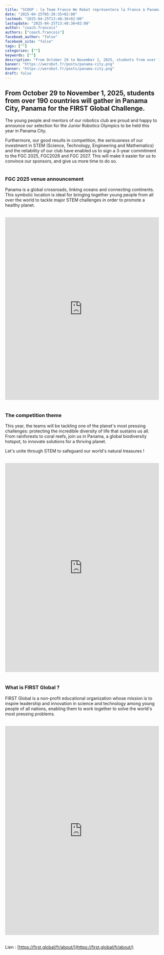 ```yaml
---
title: "SCOOP : la Team France We Robot représentera la France à Panama au FGC 2025 (TO TRANSLATE)"
date: "2025-04-25T05:38:35+02:00"
lastmod: "2025-04-25T13:48:36+02:00"
lastupdate: "2025-04-25T13:48:36+02:00"
author: "coach.francois"
authors: ["coach.francois"]
facebook_author: "false"
facebook_site: "false"
tags: [""]
categories: [""]
keywords: [""]
description: "From October 29 to November 1, 2025, students from over 190 countries will gather in Panama City, Panama for the FIRST Global Challenge."
baneer: "https://werobot.fr/posts/panama-city.png"
banner: "https://werobot.fr/posts/panama-city.png"
draft: false
---
```

## From October 29 to November 1, 2025, students from over 190 countries will gather in Panama City, Panama for the FIRST Global Challenge.
The young people and mentors of our robotics club are proud and happy to announce our selection for the Junior Robotics Olympics to be held this year in Panama City.

Furthermore, our good results in competition, the seriousness of our investment in STEM (Science, Technology, Engineering and Mathematics) and the reliability of our club have enabled us to sign a 3-year commitment to the FGC 2025, FGC2026 and FGC 2027. This will make it easier for us to convince our sponsors, and give us more time to do so.
<br><br>

### FGC 2025 venue announcement

Panama is a global crossroads, linking oceans and connecting continents. This symbolic location is ideal for bringing together young people from all over the world to tackle major STEM challenges in order to promote a healthy planet.

<br>
<iframe title="2025 FIRST Global Challenge Location Announcement | FGC2025" class="youtube-player" width="100%" height="597" src="https://www.youtube.com/embed/fmsKBBSy0gk?feature=oembed" frameborder="0" allow="accelerometer; autoplay; clipboard-write; encrypted-media; gyroscope; picture-in-picture; web-share" referrerpolicy="strict-origin-when-cross-origin" allowfullscreen></iframe>
<br><br>

### The competition theme

This year, the teams will be tackling one of the planet's most pressing challenges: protecting the incredible diversity of life that sustains us all. From rainforests to coral reefs, join us in Panama, a global biodiversity hotspot, to innovate solutions for a thriving planet.

Let's unite through STEM to safeguard our world's natural treasures !

<br>
<iframe width="100%" height="683" src="https://www.youtube.com/embed/C81IOjfVa3I" title="Eco Equilibrium Theme | FGC2025Panama" frameborder="0" allow="accelerometer; autoplay; clipboard-write; encrypted-media; gyroscope; picture-in-picture; web-share" referrerpolicy="strict-origin-when-cross-origin" allowfullscreen></iframe>
<br><br>

### What is FIRST Global ?

FIRST Global is a non-profit educational organization whose mission is to inspire leadership and innovation in science and technology among young people of all nations, enabling them to work together to solve the world's most pressing problems.

<br>
<iframe title="What is FIRST Global?" width="100%" height="683" src="https://www.youtube.com/embed/6YnnePHGRww?feature=oembed" frameborder="0" allow="accelerometer; autoplay; clipboard-write; encrypted-media; gyroscope; picture-in-picture; web-share" referrerpolicy="strict-origin-when-cross-origin" allowfullscreen></iframe>
<br><br>

Lien : [https://first.global/fr/about/](https://first.global/fr/about/)




